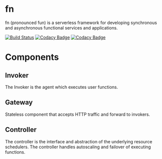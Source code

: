 # fn
fn (pronounced fun) is a serverless framework for developing synchronous and asynchronous functional services and applications.

[![Build Status](https://travis-ci.org/andrewmccall/fn.svg?branch=master)](https://travis-ci.org/andrewmccall/fn) [![Codacy Badge](https://api.codacy.com/project/badge/Grade/c3996eb4ed3f405f990bc9d2a143532e)](https://www.codacy.com/app/andrew_31/fn?utm_source=github.com&amp;utm_medium=referral&amp;utm_content=andrewmccall/fn&amp;utm_campaign=Badge_Grade) [![Codacy Badge](https://api.codacy.com/project/badge/Coverage/c3996eb4ed3f405f990bc9d2a143532e)](https://www.codacy.com/app/andrew_31/fn?utm_source=github.com&utm_medium=referral&utm_content=andrewmccall/fn&utm_campaign=Badge_Coverage)

# Components

## Invoker

The Invoker is the agent which executes user functions. 

## Gateway

Stateless component that accepts HTTP traffic and forward to invokers.

## Controller

The controller is the interface and abstraction of the underlying resource schedulers. 
The controller handles autoscaling and failover of executing functions.

